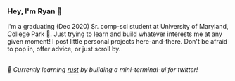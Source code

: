 ### Hey, I'm Ryan 🌴

I'm a graduating (Dec 2020) Sr. comp-sci student at University of Maryland, College Park 🐢. Just trying to learn and build whatever interests me at any given moment!
I post little personal projects here-and-there. Don't be afraid to pop in, offer advice,
or just scroll by.

##

###### :crab: Currently learning [rust](https://www.rust-lang.org/) by building a mini-terminal-ui for twitter!
